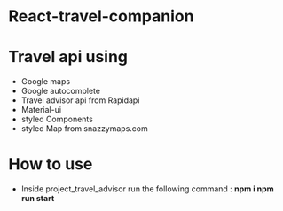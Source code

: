 # React-travel-companion

# Travel api using 

* Google maps
* Google autocomplete
* Travel advisor api from Rapidapi
* Material-ui
* styled Components
* styled Map from snazzymaps.com

# How to use

* Inside project_travel_advisor run the following command : **npm i npm run start**
